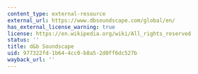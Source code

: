 ```yaml
---
content_type: external-resource
external_url: https://www.dbsoundscape.com/global/en/
has_external_license_warning: true
license: https://en.wikipedia.org/wiki/All_rights_reserved
status: ''
title: d&b Soundscape
uid: 977322fd-1b64-4cc0-b8a5-2d0ff6dc527b
wayback_url: ''
---
```

